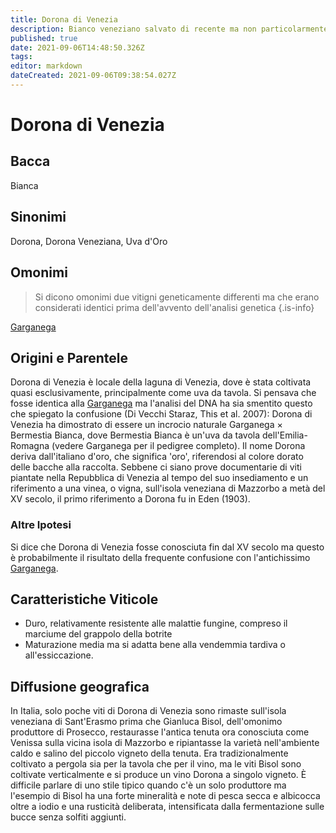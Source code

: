 ```yaml
---
title: Dorona di Venezia
description: Bianco veneziano salvato di recente ma non particolarmente antico.
published: true
date: 2021-09-06T14:48:50.326Z
tags: 
editor: markdown
dateCreated: 2021-09-06T09:38:54.027Z
---
```


# Dorona di Venezia

## Bacca
Bianca

## Sinonimi
Dorona, Dorona Veneziana, Uva d'Oro

## Omonimi
> Si dicono omonimi due vitigni geneticamente differenti ma che erano considerati identici prima dell'avvento dell'analisi genetica
{.is-info}


[Garganega](/vitigni/Italia/bacca-bianca/garganega)


## Origini e Parentele

Dorona di Venezia è locale della laguna di Venezia, dove è stata coltivata quasi esclusivamente, principalmente come uva da tavola. Si pensava che fosse identica alla [Garganega](/vitigni/Italia/bacca-bianca/garganega) ma l'analisi del DNA ha sia smentito questo che spiegato la confusione (Di Vecchi Staraz, This et al. 2007): Dorona di Venezia ha dimostrato di essere un incrocio naturale Garganega × Bermestia Bianca, dove Bermestia Bianca è un'uva da tavola dell'Emilia-Romagna (vedere Garganega per il pedigree completo). Il nome Dorona deriva dall'italiano d'oro, che significa 'oro', riferendosi al colore dorato delle bacche alla raccolta. Sebbene ci siano prove documentarie di viti piantate nella Repubblica di Venezia al tempo del suo insediamento e un riferimento a una vinea, o vigna, sull'isola veneziana di Mazzorbo a metà del XV secolo, il primo riferimento a Dorona fu in Eden (1903).

### Altre Ipotesi

Si dice che Dorona di Venezia fosse conosciuta fin dal XV secolo ma questo è probabilmente il risultato della frequente confusione con l'antichissimo [Garganega](/vitigni/Italia/bacca-bianca/garganega).

## Caratteristiche Viticole

- Duro, relativamente resistente alle malattie fungine, compreso il marciume del grappolo della botrite
- Maturazione media ma si adatta bene alla vendemmia tardiva o all'essiccazione.

## Diffusione geografica

In Italia, solo poche viti di Dorona di Venezia sono rimaste sull'isola veneziana di Sant'Erasmo prima che Gianluca Bisol, dell'omonimo produttore di Prosecco, restaurasse l'antica tenuta ora conosciuta come Venissa sulla vicina isola di Mazzorbo e ripiantasse la varietà nell'ambiente caldo e salino del piccolo vigneto della tenuta. Era tradizionalmente coltivato a pergola sia per la tavola che per il vino, ma le viti Bisol sono coltivate verticalmente e si produce un vino Dorona a singolo vigneto. È difficile parlare di uno stile tipico quando c'è un solo produttore ma l'esempio di Bisol ha una forte mineralità e note di pesca secca e albicocca oltre a iodio e una rusticità deliberata, intensificata dalla fermentazione sulle bucce senza solfiti aggiunti.